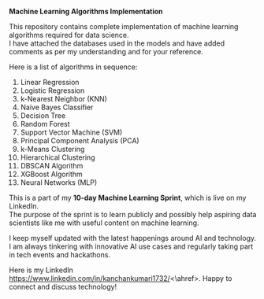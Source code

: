 **Machine Learning Algorithms Implementation**<br/>

This repository contains complete implementation of machine learning algorithms required for data science.<br/>
I have attached the databases used in the models and have added comments as per my understanding and for your reference.<br/>

Here is a list of algorithms in sequence:<br/>

1. Linear Regression
2. Logistic Regression
3. k-Nearest Neighbor (KNN)
4. Naive Bayes Classifier 
5. Decision Tree
6. Random Forest
7. Support Vector Machine (SVM)
8. Principal Component Analysis (PCA)
9. k-Means Clustering
10. Hierarchical Clustering
11. DBSCAN Algorithm
12. XGBoost Algorithm
13. Neural Networks (MLP) 

This is a part of my **10-day Machine Learning Sprint**, which is live on my LinkedIn.<br/>
The purpose of the sprint is to learn publicly and possibly help aspiring data scientists like me with useful content on machine learning.

I keep myself updated with the latest happenings around AI and technology. I am always tinkering with innovative AI use cases and regularly taking part in tech events and hackathons.<br/>

Here is my LinkedIn <ahref>https://www.linkedin.com/in/kanchankumari1732/<\ahref>. Happy to connect and discuss technology!
